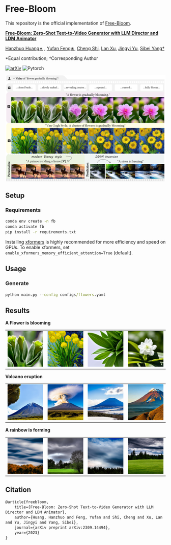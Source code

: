 # Free-Bloom

This repository is the official implementation of [Free-Bloom](https://arxiv.org/abs/2309.14494).

**[Free-Bloom: Zero-Shot Text-to-Video Generator with LLM Director and LDM Animator](https://arxiv.org/abs/2309.14494)**

[Hanzhuo Huang∗]() , [Yufan Feng∗](), [Cheng Shi](https://chengshiest.github.io/), [Lan Xu](https://www.xu-lan.com/), [Jingyi Yu](https://vic.shanghaitech.edu.cn/vrvc/en/people/jingyi-yu/), [Sibei Yang†](https://faculty.sist.shanghaitech.edu.cn/yangsibei/)

*Equal contribution; †Corresponding Author

[![arXiv](https://img.shields.io/badge/arXiv-FreeBloom-b31b1b.svg)](https://arxiv.org/abs/2309.14494) ![Pytorch](https://img.shields.io/badge/PyTorch->=1.10.0-Red?logo=pytorch)


![image-20230924124604776](__assets__/teaser.png)

## Setup

### Requirements
```cmd
conda env create -n fb
conda activate fb
pip install -r requirements.txt
```

Installing [xformers](https://github.com/facebookresearch/xformers) is highly recommended for more efficiency and speed on GPUs. 
To enable xformers, set `enable_xformers_memory_efficient_attention=True` (default).




## Usage

### Generate
```cmd
python main.py --config configs/flowers.yaml
```

## Results

**A Flower is blooming**

<table class="center">
    <tr>
    <td><img src="__assets__/flower_bloom.gif"></td>
    <td><img src="__assets__/Van_Gogh_flower.gif"></td>
    <td><img src="__assets__/yellow_flower.gif"></td>
    <td><img src="__assets__/long_video.gif"></td>
    </tr>
</table>



**Volcano eruption**

<table class="center">
    <tr>
    <td><img src="__assets__/volcano_eruption1.gif"></td>
    <td><img src="__assets__/volcano_eruption2.gif"></td>
    <td><img src="__assets__/volcano_eruption3.gif"></td>
    <td><img src="__assets__/volcano_eruption4.gif"></td>
    </tr>
</table>

**A rainbow is forming**
<table class="center">
    <tr>
    <td><img src="__assets__/rainbow_forming1.gif"></td>
    <td><img src="__assets__/rainbow_forming2.gif"></td>
    <td><img src="__assets__/rainbow_forming3.gif"></td>
    <td><img src="__assets__/rainbow_forming4.gif"></td>
    </tr>
</table>


## Citation

```
@article{freebloom,
	title={Free-Bloom: Zero-Shot Text-to-Video Generator with LLM Director and LDM Animator},
	author={Huang, Hanzhuo and Feng, Yufan and Shi, Cheng and Xu, Lan and Yu, Jingyi and Yang, Sibei},
	journal={arXiv preprint arXiv:2309.14494},
	year={2023}
}
```
